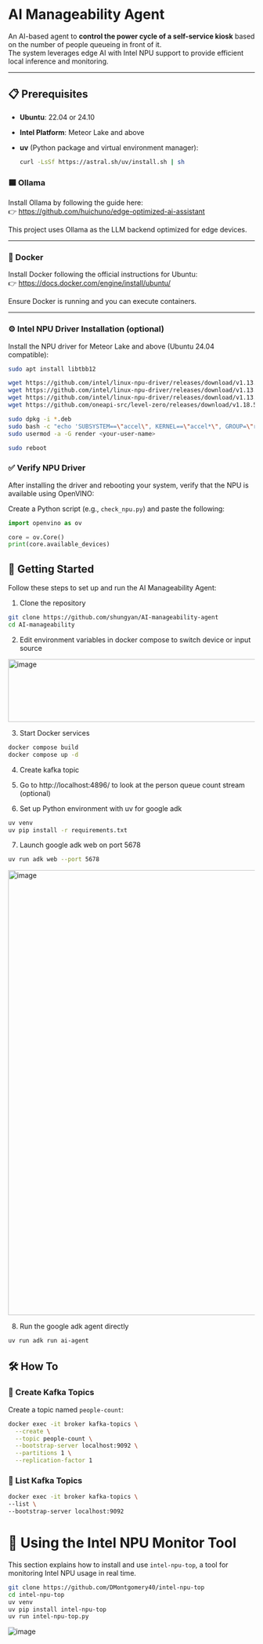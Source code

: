 # AI Manageability Agent

An AI-based agent to **control the power cycle of a self-service kiosk** based on the number of people queueing in front of it.  
The system leverages edge AI with Intel NPU support to provide efficient local inference and monitoring.

---

## 📋 Prerequisites

- **Ubuntu**: 22.04 or 24.10  
- **Intel Platform**: Meteor Lake and above  
- **uv** (Python package and virtual environment manager):
  
  ```bash
  curl -LsSf https://astral.sh/uv/install.sh | sh


### 🟦 Ollama

Install Ollama by following the guide here:  
👉 https://github.com/huichuno/edge-optimized-ai-assistant

This project uses Ollama as the LLM backend optimized for edge devices.

---

### 🐳 Docker

Install Docker following the official instructions for Ubuntu:  
👉 https://docs.docker.com/engine/install/ubuntu/

Ensure Docker is running and you can execute containers.

---

### ⚙️ Intel NPU Driver Installation (optional)

Install the NPU driver for Meteor Lake and above (Ubuntu 24.04 compatible):

```bash
sudo apt install libtbb12

wget https://github.com/intel/linux-npu-driver/releases/download/v1.13.0/intel-driver-compiler-npu_1.13.0.20250131-13074932693_ubuntu24.04_amd64.deb
wget https://github.com/intel/linux-npu-driver/releases/download/v1.13.0/intel-fw-npu_1.13.0.20250131-13074932693_ubuntu24.04_amd64.deb
wget https://github.com/intel/linux-npu-driver/releases/download/v1.13.0/intel-level-zero-npu_1.13.0.20250131-13074932693_ubuntu24.04_amd64.deb
wget https://github.com/oneapi-src/level-zero/releases/download/v1.18.5/level-zero_1.18.5+u24.04_amd64.deb

sudo dpkg -i *.deb
sudo bash -c "echo 'SUBSYSTEM==\"accel\", KERNEL==\"accel*\", GROUP=\"render\", MODE=\"0660\"' > /etc/udev/rules.d/10-intel-vpu.rules"
sudo usermod -a -G render <your-user-name>

sudo reboot
```

### ✅ Verify NPU Driver

After installing the driver and rebooting your system, verify that the NPU is available using OpenVINO:

Create a Python script (e.g., `check_npu.py`) and paste the following:

```python
import openvino as ov

core = ov.Core()
print(core.available_devices)
```

## 🚀 Getting Started

Follow these steps to set up and run the AI Manageability Agent:
1.  Clone the repository
```bash
git clone https://github.com/shungyan/AI-manageability-agent
cd AI-manageability
```
2. Edit environment variables in docker compose to switch device or input source

<img width="590" height="128" alt="image" src="https://github.com/user-attachments/assets/bb498e89-6be3-4a4a-9830-371601d7f7dc" />


3. Start Docker services
```bash
docker compose build
docker compose up -d
```
4. Create kafka topic 

5. Go to http://localhost:4896/ to look at the person queue count stream (optional)

6. Set up Python environment with uv for google adk
```bash
uv venv
uv pip install -r requirements.txt 
```

7. Launch google adk web on port 5678
```bash
uv run adk web --port 5678
```
<img width="1365" height="907" alt="image" src="https://github.com/user-attachments/assets/7c0b3c2b-5f31-4a37-a6b7-6263ebe54c16" />



8. Run the google adk agent directly
```bash
uv run adk run ai-agent
```
## 🛠️ How To

### 🧵 Create Kafka Topics

Create a topic named `people-count`:

```bash
docker exec -it broker kafka-topics \
  --create \
  --topic people-count \
  --bootstrap-server localhost:9092 \
  --partitions 1 \
  --replication-factor 1
```

### 🧵 List Kafka Topics

```bash
docker exec -it broker kafka-topics \
--list \
--bootstrap-server localhost:9092
```

# 🧠 Using the Intel NPU Monitor Tool

This section explains how to install and use `intel-npu-top`, a tool for monitoring Intel NPU usage in real time.


```bash
git clone https://github.com/DMontgomery40/intel-npu-top
cd intel-npu-top
uv venv
uv pip install intel-npu-top
uv run intel-npu-top.py
```
![image](https://github.com/user-attachments/assets/347092f5-29bb-4494-9539-39ca06a8fc6c)


